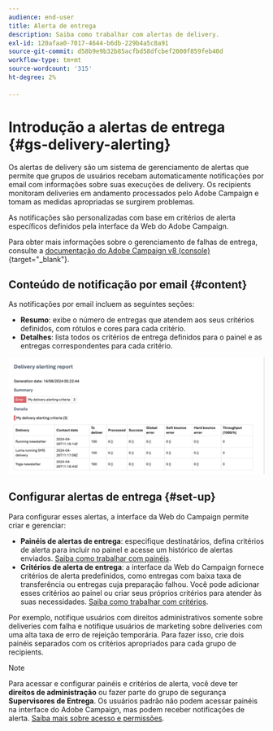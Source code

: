 ```yaml
---
audience: end-user
title: Alerta de entrega
description: Saiba como trabalhar com alertas de delivery.
exl-id: 120afaa0-7017-4644-b6db-229b4a5c8a91
source-git-commit: d58b9e9b32b85acfbd58dfcbef2000f859feb40d
workflow-type: tm+mt
source-wordcount: '315'
ht-degree: 2%

---
```


# Introdução a alertas de entrega {#gs-delivery-alerting}

Os alertas de delivery são um sistema de gerenciamento de alertas que permite que grupos de usuários recebam automaticamente notificações por email com informações sobre suas execuções de delivery. Os recipients monitoram deliveries em andamento processados pelo Adobe Campaign e tomam as medidas apropriadas se surgirem problemas.

As notificações são personalizadas com base em critérios de alerta específicos definidos pela interface da Web do Adobe Campaign.

Para obter mais informações sobre o gerenciamento de falhas de entrega, consulte a [documentação do Adobe Campaign v8 (console)](https://experienceleague.adobe.com/en/docs/campaign/campaign-v8/send/failures/delivery-failures#send){target="_blank"}.

## Conteúdo de notificação por email {#content}

As notificações por email incluem as seguintes seções:

* **Resumo**: exibe o número de entregas que atendem aos seus critérios definidos, com rótulos e cores para cada critério.
* **Detalhes**: lista todos os critérios de entrega definidos para o painel e as entregas correspondentes para cada critério.

![Descrição: esta captura de tela mostra o layout de notificação por email, incluindo as seções de resumo e detalhes.](assets/alerting-email.png)

## Configurar alertas de entrega {#set-up}

Para configurar esses alertas, a interface da Web do Campaign permite criar e gerenciar:

* **Painéis de alertas de entrega**: especifique destinatários, defina critérios de alerta para incluir no painel e acesse um histórico de alertas enviados. [Saiba como trabalhar com painéis](../msg/delivery-alerting-dashboards.md).
* **Critérios de alerta de entrega**: a interface da Web do Campaign fornece critérios de alerta predefinidos, como entregas com baixa taxa de transferência ou entregas cuja preparação falhou. Você pode adicionar esses critérios ao painel ou criar seus próprios critérios para atender às suas necessidades. [Saiba como trabalhar com critérios](../msg/delivery-alerting-criteria.md).

Por exemplo, notifique usuários com direitos administrativos somente sobre deliveries com falha e notifique usuários de marketing sobre deliveries com uma alta taxa de erro de rejeição temporária. Para fazer isso, crie dois painéis separados com os critérios apropriados para cada grupo de recipients.

>[!NOTE]
>
>Para acessar e configurar painéis e critérios de alerta, você deve ter **direitos de administração** ou fazer parte do grupo de segurança **Supervisores de Entrega**. Os usuários padrão não podem acessar painéis na interface do Adobe Campaign, mas podem receber notificações de alerta. [Saiba mais sobre acesso e permissões](../get-started/permissions.md).